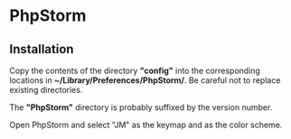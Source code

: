 # PhpStorm

## Installation

Copy the contents of the directory **"config"** into the corresponding locations in **~/Library/Preferences/PhpStorm/**. Be careful not to replace existing directories.

The **"PhpStorm"** directory is probably suffixed by the version number.

Open PhpStorm and select "JM" as the keymap and as the color scheme.
